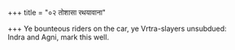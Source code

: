 +++
title = "०२ तोशासा रथयावाना"

+++
Ye bounteous riders on the car, ye Vrtra-slayers unsubdued:  
     Indra and Agni, mark this well.